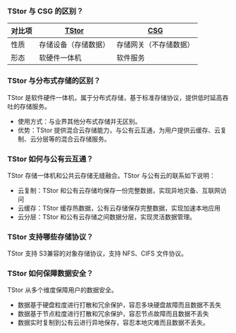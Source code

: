 ### TStor 与 CSG 的区别？

| 对比项 | [TStor](https://cloud.tencent.com/document/product/1374) | [CSG](https://cloud.tencent.com/document/product/581) |
|---------|---------|---------|
| 性质 | 存储设备（存储数据） | 存储网关（不存储数据） |
| 形态 | 软硬件一体机 | 软件服务 |

### TStor 与分布式存储的区别？

TStor 是软件硬件一体机，属于分布式存储，基于标准存储协议，提供低时延高吞吐的存储服务。
- 使用方式：与业界其他分布式存储并无区别。
- 优势：TStor 提供混合云存储能力，与公有云互通，为用户提供云缓存、云复制、云分层等的混合云存储服务。

### TStor 如何与公有云互通？

TStor 存储一体机和公共云存储无缝融合。TStor 与公有云的联系如下说明：
- 云复制：TStor 和公有云存储均保存一份完整数据，实现异地灾备、互联网访问
- 云缓存：TStor 缓存热数据，公有云存储保存完整数据，实现加速本地应用
- 云分层：TStor 和公有云存储之间数据分层，实现灵活数据管理。

### TStor 支持哪些存储协议？
TStor 支持 S3兼容的对象存储协议，支持 NFS、CIFS 文件协议。

### TStor 如何保障数据安全？
TStor 从多个维度保障用户的数据安全。
- 数据基于硬盘粒度进行打散和冗余保护，容忍多块硬盘故障而且数据不丢失
- 数据基于节点粒度进行打散和冗余保护，容忍节点故障而且数据不丢失
- 数据实时复制到公有云进行异地保存，容忍本地灾难而且数据不丢失。

